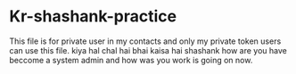 # Kr-shashank-practice
This file is for private user in my contacts and only my private token users can use this file.
kiya hal chal hai bhai kaisa hai shashank how are you have beccome a system admin and how was you work is going on now.
